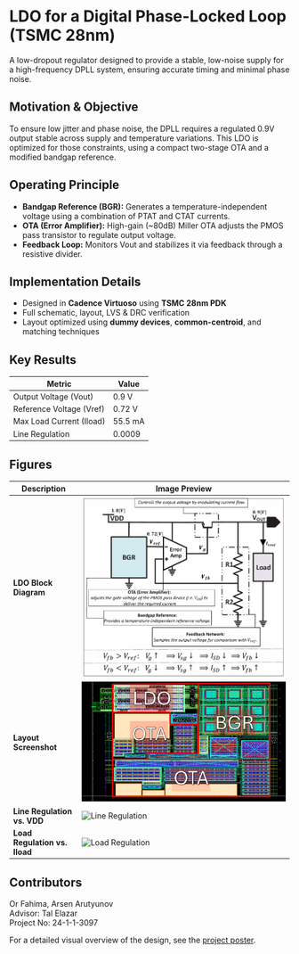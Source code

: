 # LDO for a Digital Phase-Locked Loop (TSMC 28nm)

A low-dropout regulator designed to provide a stable, low-noise supply for a high-frequency DPLL system, ensuring accurate timing and minimal phase noise.

## Motivation & Objective
To ensure low jitter and phase noise, the DPLL requires a regulated 0.9V output stable across supply and temperature variations. This LDO is optimized for those constraints, using a compact two-stage OTA and a modified bandgap reference.

## Operating Principle
- **Bandgap Reference (BGR):** Generates a temperature-independent voltage using a combination of PTAT and CTAT currents.
- **OTA (Error Amplifier):** High-gain (~80dB) Miller OTA adjusts the PMOS pass transistor to regulate output voltage.
- **Feedback Loop:** Monitors Vout and stabilizes it via feedback through a resistive divider.

## Implementation Details
- Designed in **Cadence Virtuoso** using **TSMC 28nm PDK**
- Full schematic, layout, LVS & DRC verification
- Layout optimized using **dummy devices**, **common-centroid**, and matching techniques

## Key Results

| Metric                  | Value         |
|------------------------|---------------|
| Output Voltage (Vout)   | 0.9 V         |
| Reference Voltage (Vref)| 0.72 V        |
| Max Load Current (Iload)| 55.5 mA         |
| Line Regulation         | 0.0009         |


## Figures

| Description                          | Image Preview                   |
|--------------------------------------|---------------------------------|
| **LDO Block Diagram**                | ![LDO Block](./Figures/CircuitDiagrams/LDO-block-diagram.png)   |
| **Layout Screenshot**               | ![Layout](./Figures/LayoutScreenshots/Full-Layout.png)         |
| **Line Regulation vs. VDD**         | ![Line Regulation](./Graphs/Vout.png) |
| **Load Regulation vs. Iload**       | ![Load Regulation](./Graphs/Load.png) |


## Contributors
Or Fahima, Arsen Arutyunov  
Advisor: Tal Elazar  
Project No: 24-1-1-3097

For a detailed visual overview of the design, see the [project poster](./poster.pdf).
